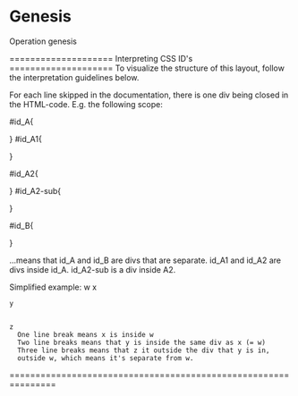 # Genesis
Operation genesis




==================== Interpreting CSS ID's ====================
To visualize the structure of this layout, follow the
interpretation guidelines below.

For each line skipped in the documentation, there is
one div being closed in the HTML-code.
E.g. the following scope:

#id_A{

}
#id_A1{

}

#id_A2{

}
#id_A2-sub{

}


#id_B{

}

 ...means that
      id_A and id_B are divs that are separate.
      id_A1 and id_A2 are divs inside id_A.
      id_A2-sub is a div inside A2.

Simplified example:
    w
    x

    y


    z
      One line break means x is inside w
      Two line breaks means that y is inside the same div as x (= w)
      Three line breaks means that z it outside the div that y is in,
      outside w, which means it's separate from w.

===============================================================
